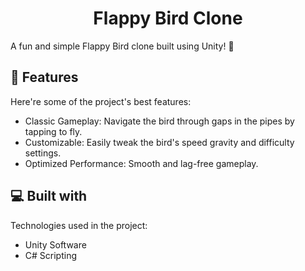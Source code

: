 <h1 align="center" id="title">Flappy Bird Clone</h1>

<p id="description">A fun and simple Flappy Bird clone built using Unity! 🚀</p>



<h2>🧐 Features</h2>

Here're some of the project's best features:

*   Classic Gameplay: Navigate the bird through gaps in the pipes by tapping to fly.
*   Customizable: Easily tweak the bird's speed gravity and difficulty settings.
*   Optimized Performance: Smooth and lag-free gameplay.




  
<h2>💻 Built with</h2>

Technologies used in the project:

*   Unity Software
*   C# Scripting




